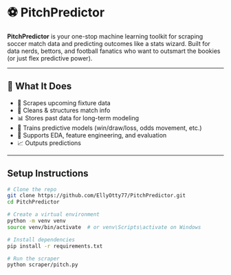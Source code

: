 # ⚽ PitchPredictor

**PitchPredictor** is your one-stop machine learning toolkit for scraping soccer match data and predicting outcomes like a stats wizard. 
Built for data nerds, bettors, and football fanatics who want to outsmart the bookies (or just flex predictive power).

---

## 🧠 What It Does

- 📅 Scrapes upcoming fixture data
- 🧹 Cleans & structures match info
- 📊 Stores past data for long-term modeling
- 🤖 Trains predictive models (win/draw/loss, odds movement, etc.)
- 🧪 Supports EDA, feature engineering, and evaluation
- 📈 Outputs predictions 

---

## Setup Instructions

```bash
# Clone the repo
git clone https://github.com/EllyOtty77/PitchPredictor.git
cd PitchPredictor

# Create a virtual environment
python -m venv venv
source venv/bin/activate  # or venv\Scripts\activate on Windows

# Install dependencies
pip install -r requirements.txt

# Run the scraper
python scraper/pitch.py
